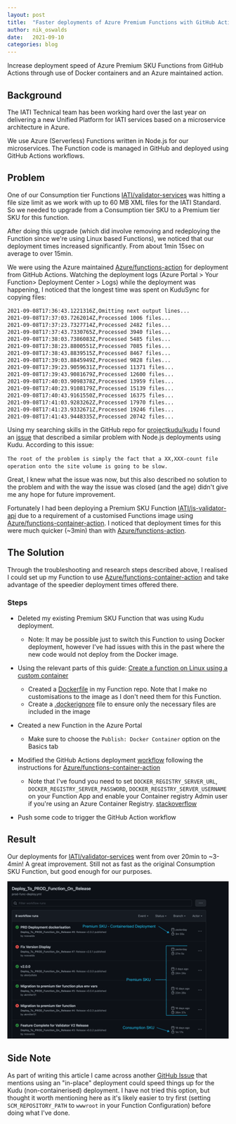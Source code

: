 ```yaml
---
layout: post
title:  "Faster deployments of Azure Premium Functions with GitHub Actions"
author: nik_oswalds
date:   2021-09-10
categories: blog
---
```


Increase deployment speed of Azure Premium SKU Functions from GitHub Actions through use of Docker containers and an Azure maintained action.

## Background

The IATI Technical team has been working hard over the last year on delivering a new Unified Platform for IATI services based on a microservice architecture in Azure.

We use Azure (Serverless) Functions written in Node.js for our microservices. The Function code is managed in GitHub and deployed using GitHub Actions workflows. 

## Problem

One of our Consumption tier Functions [IATI/validator-services](https://github.com/IATI/validator-services) was hitting a file size limit as we work with up to 60 MB XML files for the IATI Standard. So we needed to upgrade from a Consumption tier SKU to a Premium tier SKU for this function.

After doing this upgrade (which did involve removing and redeploying the Function since we're using Linux based Functions), we noticed that our deployment times increased significantly. From about 1min 15sec on average to over 15min. 

We were using the Azure maintained [Azure/functions-action](https://github.com/Azure/functions-action) for deployment from GitHub Actions. Watching the deployment logs (Azure Portal > Your Function> Deployment Center > Logs) while the deployment was happening, I noticed that the longest time was spent on KuduSync for copying files:

```
2021-09-08T17:36:43.1221316Z,Omitting next output lines...
2021-09-08T17:37:03.7262014Z,Processed 1006 files...
2021-09-08T17:37:23.7327714Z,Processed 2482 files...
2021-09-08T17:37:43.7330765Z,Processed 3940 files...
2021-09-08T17:38:03.7386083Z,Processed 5485 files...
2021-09-08T17:38:23.8800551Z,Processed 7085 files...
2021-09-08T17:38:43.8839515Z,Processed 8467 files...
2021-09-08T17:39:03.8845949Z,Processed 9828 files...
2021-09-08T17:39:23.9059631Z,Processed 11371 files...
2021-09-08T17:39:43.9081679Z,Processed 12600 files...
2021-09-08T17:40:03.9098378Z,Processed 13959 files...
2021-09-08T17:40:23.9108179Z,Processed 15139 files...
2021-09-08T17:40:43.9161550Z,Processed 16375 files...
2021-09-08T17:41:03.9283262Z,Processed 17970 files...
2021-09-08T17:41:23.9332671Z,Processed 19246 files...
2021-09-08T17:41:43.9448335Z,Processed 20742 files...
```

Using my searching skills in the GitHub repo for [projectkudu/kudu](https://github.com/projectkudu/kudu) I found an [issue](https://github.com/projectkudu/kudu/issues/2602) that described a similar problem with Node.js deployments using Kudu. According to this issue:

`The root of the problem is simply the fact that a XX,XXX-count file operation onto the site volume is going to be slow.`

Great, I knew what the issue was now, but this also described no solution to the problem and with the way the issue was closed (and the age) didn't give me any hope for future improvement.

Fortunately I had been deploying a Premium SKU Function [IATI/js-validator-api](https://github.com/IATI/js-validator-api) due to a requirement of a customised Functions image using [Azure/functions-container-action](Azure/functions-container-action). I noticed that deployment times for this were much quicker (~3min) than with [Azure/functions-action](https://github.com/Azure/functions-action).

## The Solution

Through the troubleshooting and research steps described above, I realised I could set up my Function to use [Azure/functions-container-action](Azure/functions-container-action) and take advantage of the speedier deployment times offered there.

### Steps

- Deleted my existing Premium SKU Function that was using Kudu deployment.

  - Note: It may be possible just to switch this Function to using Docker deployment, however I've had issues with this in the past where the new code would not deploy from the Docker image.

- Using the relevant parts of this guide: [Create a function on Linux using a custom container](https://docs.microsoft.com/en-us/azure/azure-functions/functions-create-function-linux-custom-image?tabs=in-process%2Cbash%2Cazure-cli&pivots=programming-language-javascript)

  - Created a [Dockerfile](https://github.com/IATI/validator-services/blob/develop/Dockerfile) in my Function repo. Note that I make no customisations to the image as I don't need them for this Function.
  - Create a [.dockerignore](https://github.com/IATI/validator-services/blob/develop/.dockerignore) file to ensure only the necessary files are included in the image
- Created a new Function in the Azure Portal

  - Make sure to choose the `Publish: Docker Container` option on the Basics tab

- Modified the GitHub Actions deployment [workflow](https://github.com/IATI/validator-services/blob/develop/.github/workflows/develop-func-deploy.yml) following the instructions for [Azure/functions-container-action](Azure/functions-container-action)  

  - Note that I've found you need to set `DOCKER_REGISTRY_SERVER_URL`, `DOCKER_REGISTRY_SERVER_PASSWORD`, `DOCKER_REGISTRY_SERVER_USERNAME` on your Function App and enable your Container registry Admin user if you're using an Azure Container Registry. [stackoverflow](https://stackoverflow.com/questions/60163440/docker-fails-to-pull-the-image-from-within-azure-app-service)

- Push some code to trigger the GitHub Action workflow

## Result

Our deployments for [IATI/validator-services](https://github.com/IATI/validator-services) went from over 20min to ~3-4min! A great improvement. Still not as fast as the original Consumption SKU Function, but good enough for our purposes.

![Deployment Time Comparison Screenshot](/assets/2021-09-10-faster-prem-functions-deploy/GitHubActions_Runtimes_screenshot.png)

## Side Note

As part of writing this article I came across another [GitHub Issue](https://github.com/projectkudu/kudu/issues/2087) that mentions using an "in-place" deployment could speed things up for the Kudu (non-containerised) deployment. I have not tried this option, but thought it worth mentioning here as it's likely easier to try first (setting `SCM_REPOSITORY_PATH` to `wwwroot` in your Function Configuration) before doing what I've done.


